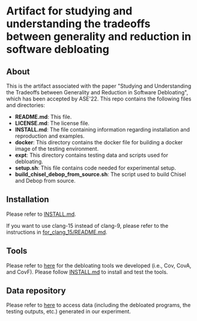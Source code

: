 # Artifact for studying and understanding the tradeoffs between generality and reduction in software debloating

## About

This is the artifact associated with the paper "Studying and Understanding the Tradeoffs between Generality and Reduction in Software Debloating", which has been accepted by ASE'22. This repo contains the following files and directories:

- **README.md**: This file.
- **LICENSE.md**: The license file.
- **INSTALL.md**: The file containing information regarding installation and reproduction and examples.
- **docker**: This directory contains the docker file for building a docker image of the testing environment.
- **expt**: This directory contains testing data and scripts used for debloating.
- **setup.sh**: This file contains code needed for experimental setup.
- **build_chisel_debop_from_source.sh**: The script used to build Chisel and Debop from source.

## Installation

Please refer to [INSTALL.md](INSTALL.md).

If you want to use clang-15 instead of clang-9, please refer to the instructions in [for_clang_15/README.md](for_clang_15/README.md).

## Tools

Please refer to [here](https://github.com/qixin5/debaug) for the debloating tools we developed (i.e., Cov, CovA, and CovF). Please follow [INSTALL.md](INSTALL.md) to install and test the tools.

## Data repository

Please refer to [here](https://gitlab.com/anony22/debaug_release) to access data (including the debloated programs, the testing outputs, etc.) generated in our experiment.

